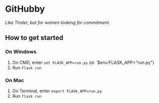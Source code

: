 # GitHubby

_Like Tinder, but for women looking for commitment._

## How to get started

### On Windows

1. On CMD, enter `set FLASK_APP=run.py` (or `$env:FLASK_APP="run.py")
2. Run `flask run`

### On Mac

1. On Terminal, enter `export FLASK_APP=run.py`
2. Run `flask run`